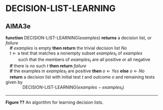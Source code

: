 # DECISION-LIST-LEARNING

## AIMA3e
__function__ DECISION-LIST-LEARNING(_examples_) __returns__ a decision list, or _failure_  
&emsp;__if__ _examples_ is empty __then return__ the trivial decision list _No_  
&emsp;_t_ &larr; a test that matches a nonempty subset _examples<sub>t</sub>_ of _examples_  
&emsp;&emsp;&emsp;such that the members of _examples<sub>t</sub>_ are all positive or all negative  
&emsp;__if__ there is no such _t_ __then return__ _failure_  
&emsp;__if__ the examples in _examples<sub>t</sub>_ are positive __then__ _o_ &larr; _Yes_ __else__ _o_ &larr; _No_  
&emsp;__return__ a decision list with initial test _t_ and outcome _o_ and remaining tests given by  
&emsp;&emsp;&emsp;&emsp;DECISION-LIST-LEARNING(_examples_ &minus; _examples<sub>t</sub>_)  

---
__Figure ??__ An algorithm for learning decision lists.
